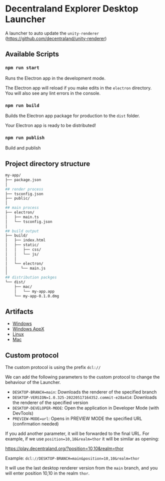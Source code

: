 # Decentraland Explorer Desktop Launcher

A launcher to auto update the `unity-renderer` (https://github.com/decentraland/unity-renderer)

## Available Scripts

### `npm run start`

Runs the Electron app in the development mode.

The Electron app will reload if you make edits in the `electron` directory.<br>
You will also see any lint errors in the console.

### `npm run build`

Builds the Electron app package for production to the `dist` folder.

Your Electron app is ready to be distributed!

### `npm run publish`

Build and publish

## Project directory structure

```bash
my-app/
├── package.json
│
## render process
├── tsconfig.json
├── public/
│
## main process
├── electron/
│   ├── main.ts
│   └── tsconfig.json
│
## build output
├── build/
│   ├── index.html
│   ├── static/
│   │   ├── css/
│   │   └── js/
│   │
│   └── electron/
│      └── main.js
│
## distribution packges
└── dist/
    ├── mac/
    │   └── my-app.app
    └── my-app-0.1.0.dmg
```

## Artifacts

- [Windows](https://renderer-artifacts.decentraland.org/launcher-branch/main/Install%20Decentraland.exe)
- [Windows AppX](https://renderer-artifacts.decentraland.org/launcher-branch/main/Decentraland.appx)
- [Linux](https://renderer-artifacts.decentraland.org/launcher-branch/main/Decentraland.AppImage)
- [Mac](https://renderer-artifacts.decentraland.org/launcher-branch/main/Decentraland.dmg)

## Custom protocol

The custom protocol is using the prefix `dcl://`

We can add the following parameters to the custom protocol to change the behaviour of the Launcher.

- `DESKTOP-BRANCH=main`: Downloads the renderer of the specified branch
- `DESKTOP-VERSION=1.0.325-20220517164352.commit-e28a414`: Downloads the renderer of the specified version
- `DESKTOP-DEVELOPER-MODE`: Open the application in Developer Mode (with DevTools)
- `PREVIEW-MODE=url`: Opens in PREVIEW MODE the specified URL (confirmation needed)

If you add another parameter, it will be forwarded to the final URL.
For example, if we use `position=10,10&realm=thor` it will be similar as opening:

https://play.decentraland.org/?position=10,10&realm=thor

Example: `dcl://DESKTOP-BRANCH=main&position=10,10&realm=thor`

It will use the last desktop renderer version from the `main` branch, and you will enter position 10,10 in the realm `thor`.
